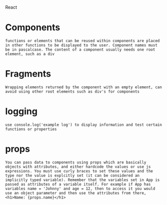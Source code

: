 React

# Components
    functions or elements that can be reused within components are placed in other functions to be displayed to the user. Component names must be in pascalcase. The content of a component usually needs one root element, such as a div

# Fragments
    Wrapping elements returned by the component with an empty element, can avoid using other root elements such as div's for components

# logging
    use console.log('example log') to display information and test certain functions or properties

# props
    You can pass data to components using props which are basically objects with attributes, and either hardcode the values or use js expressions. You must use curly braces to set these values and the type nor the value is explcitly set (it can be considered an implicitly typed variable). Remember that the variables set in App is passed as attributes of a variable itself. For example if App has variables name = 'Johnny' and age = 12, then to access it you would use an object parameter and then use the attributes from there, <h1>Name: {props.name}</h1>

